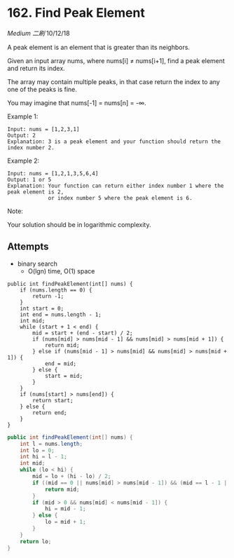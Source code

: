 # 162. Find Peak Element
*Medium* *二刷*
10/12/18

A peak element is an element that is greater than its neighbors.

Given an input array nums, where nums[i] ≠ nums[i+1], find a peak element and return its index.

The array may contain multiple peaks, in that case return the index to any one of the peaks is fine.

You may imagine that nums[-1] = nums[n] = -∞.

Example 1:
```
Input: nums = [1,2,3,1]
Output: 2
Explanation: 3 is a peak element and your function should return the index number 2.
```
Example 2:
```
Input: nums = [1,2,1,3,5,6,4]
Output: 1 or 5
Explanation: Your function can return either index number 1 where the peak element is 2,
             or index number 5 where the peak element is 6.
```
Note:

Your solution should be in logarithmic complexity.

## Attempts
* binary search
  - O(lgn) time, O(1) space
```
public int findPeakElement(int[] nums) {
    if (nums.length == 0) {
        return -1;
    }
    int start = 0;
    int end = nums.length - 1;
    int mid;
    while (start + 1 < end) {
        mid = start + (end - start) / 2;
        if (nums[mid] > nums[mid - 1] && nums[mid] > nums[mid + 1]) {
            return mid;
        } else if (nums[mid - 1] > nums[mid] && nums[mid] > nums[mid + 1]) {
            end = mid;
        } else {
            start = mid;
        }
    }
    if (nums[start] > nums[end]) {
        return start;
    } else {
        return end;
    }
}
```

```Java
public int findPeakElement(int[] nums) {
    int l = nums.length;
    int lo = 0;
    int hi = l - 1;
    int mid;
    while (lo < hi) {
        mid = lo + (hi - lo) / 2;
        if ((mid == 0 || nums[mid] > nums[mid - 1]) && (mid == l - 1 || nums[mid] > nums[mid + 1])) {
            return mid;
        }
        if (mid > 0 && nums[mid] < nums[mid - 1]) {
            hi = mid - 1;
        } else {
            lo = mid + 1;
        }
    }
    return lo;
}
```
